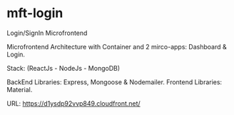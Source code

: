 # mft-login
Login/SignIn Microfrontend

Microfrontend Architecture with Container and 2 mirco-apps: Dashboard & Login. 

Stack: (ReactJs - NodeJs - MongoDB)

BackEnd Libraries: Express, Mongoose & Nodemailer. 
Frontend Libraries: Material.

URL: https://d1ysdp92vvp849.cloudfront.net/
